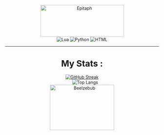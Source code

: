 <div align="center">
  <img src="https://images.cooltext.com/5704079.gif" width="273" height="105" alt="Epitaph"/>
  
  <div>
    <img src="https://img.shields.io/badge/Lua-%232C2D72.svg?logo=lua&logoColor=white" alt="Lua"/>
    <img src="https://img.shields.io/badge/Python-3776AB?logo=python&logoColor=fff" alt="Python"/>
    <img src="https://img.shields.io/badge/HTML-%23E34F26.svg?logo=html5&logoColor=white" alt="HTML"/>
  </div>
</div>
<hr></hr>
<div align="center">
  <h1>My Stats :</h1>
</div>

<div align="center">
  <a href="https://git.io/streak-stats">
    <img src="https://github-readme-streak-stats.herokuapp.com?user=EpitaphNewell&theme=github-dark-dimmed&card_width=500" alt="GitHub Streak" />
  </a>
</div>
<div align="center">
  <img src="https://github-readme-stats.vercel.app/api/top-langs/?username=EpitaphNewell&hide_progress=false" alt="Top Langs" style="margin-left: 20px;" />
</div>

<div align="center">
  <img src="https://i.ibb.co/Fmyc11Q/makesweet-9r3yuo.gif" width="210" height="149" alt="Beelzebub" border="0" />
  
</div>
